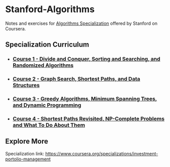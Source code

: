 # Stanford-Algorithms
Notes and exercises for [Algorithms Specialization](https://www.coursera.org/specializations/algorithms) offered by Stanford on Coursera.

## Specialization Curriculum
+ ### [Course 1 - Divide and Conquer, Sorting and Searching, and Randomized Algorithms](https://github.com/PeterQiu0516/Stanford-Algorithms/tree/master/Course%201%20-%20%20Divide%20and%20Conquer%2C%20Sorting%20and%20Searching%2C%20and%20Randomized%20Algorithms)
+ ### [Course 2 - Graph Search, Shortest Paths, and Data Structures]()
+ ### [Course 3 - Greedy Algorithms, Minimum Spanning Trees, and Dynamic Programming]()
+ ### [Course 4 - Shortest Paths Revisited, NP-Complete Problems and What To Do About Them]()

## Explore More
Specialization link: https://www.coursera.org/specializations/investment-portolio-management
